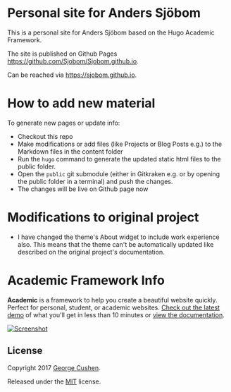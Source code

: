 # Personal site for Anders Sjöbom
This is a personal site for Anders Sjöbom based on the Hugo Academic Framework.

The site is published on Github Pages https://github.com/Sjobom/Sjobom.github.io.

Can be reached via https://sjobom.github.io.

# How to add new material
To generate  new pages or update info:
* Checkout this repo
* Make modifications or add files (like Projects or Blog Posts e.g.) to the Markdown files in the content folder
* Run the `hugo` command to generate the updated static html files to the public folder.
* Open the `public` git submodule (either in Gitkraken e.g. or by opening the public folder in a terminal) and push the changes.
* The changes will be live on Github page now

# Modifications to original project
* I have changed the theme's About widget to include work experience also. This means that the theme can't be automatically updated like described on the original project's documentation.

# Academic Framework Info
**Academic** is a framework to help you create a beautiful website quickly. Perfect for personal, student, or academic websites. [Check out the latest demo](https://themes.gohugo.io/theme/academic/) of what you'll get in less than 10 minutes or [view the documentation](https://sourcethemes.com/academic/docs/).

[![Screenshot](https://raw.githubusercontent.com/gcushen/hugo-academic/master/academic.png)](https://github.com/gcushen/hugo-academic/)

## License

Copyright 2017 [George Cushen](https://georgecushen.com).

Released under the [MIT](https://github.com/sourcethemes/academic-kickstart/blob/master/LICENSE.md) license.
